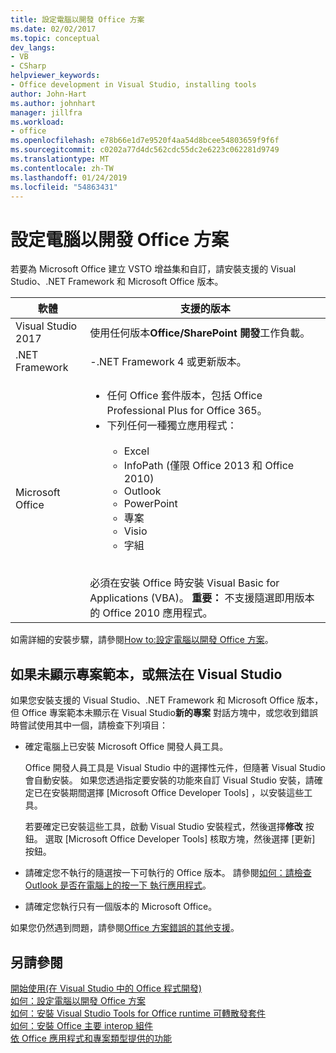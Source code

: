 ```yaml
---
title: 設定電腦以開發 Office 方案
ms.date: 02/02/2017
ms.topic: conceptual
dev_langs:
- VB
- CSharp
helpviewer_keywords:
- Office development in Visual Studio, installing tools
author: John-Hart
ms.author: johnhart
manager: jillfra
ms.workload:
- office
ms.openlocfilehash: e78b66e1d7e9520f4aa54d8bcee54803659f9f6f
ms.sourcegitcommit: c0202a77d4dc562cdc55dc2e6223c062281d9749
ms.translationtype: MT
ms.contentlocale: zh-TW
ms.lasthandoff: 01/24/2019
ms.locfileid: "54863431"
---
```

# <a name="configure-a-computer-to-develop-office-solutions"></a>設定電腦以開發 Office 方案

若要為 Microsoft Office 建立 VSTO 增益集和自訂，請安裝支援的 Visual Studio、.NET Framework 和 Microsoft Office 版本。

|軟體|支援的版本|
|--------------|------------------------|
|Visual Studio 2017| 使用任何版本**Office/SharePoint 開發**工作負載。|
|.NET Framework|-.NET Framework 4 或更新版本。|
|Microsoft Office|<ul><li>任何 Office 套件版本，包括 Office Professional Plus for Office 365。</li><li>下列任何一種獨立應用程式：<br /><br /> <ul><li>Excel</li><li>InfoPath (僅限 Office 2013 和 Office 2010)</li><li>Outlook</li><li>PowerPoint</li><li>專案</li><li>Visio</li><li>字組</li></ul></li></ul><br /> 必須在安裝 Office 時安裝 Visual Basic for Applications (VBA)。 **重要：** 不支援隨選即用版本的 Office 2010 應用程式。|

如需詳細的安裝步驟，請參閱[How to:設定電腦以開發 Office 方案](../vsto/how-to-configure-a-computer-to-develop-office-solutions.md)。

## <a name="if-project-templates-dont-appear-or-they-dont-work-in-visual-studio"></a>如果未顯示專案範本，或無法在 Visual Studio

如果您安裝支援的 Visual Studio、.NET Framework 和 Microsoft Office 版本，但 Office 專案範本未顯示在 Visual Studio**新的專案** 對話方塊中，或您收到錯誤時嘗試使用其中一個，請檢查下列項目：

- 確定電腦上已安裝 Microsoft Office 開發人員工具。

     Office 開發人員工具是 Visual Studio 中的選擇性元件，但隨著 Visual Studio 會自動安裝。 如果您透過指定要安裝的功能來自訂 Visual Studio 安裝，請確定已在安裝期間選擇 [Microsoft Office Developer Tools]  ，以安裝這些工具。

     若要確定已安裝這些工具，啟動 Visual Studio 安裝程式，然後選擇**修改** 按鈕。 選取 [Microsoft Office Developer Tools]  核取方塊，然後選擇 [更新]  按鈕。

- 請確定您不執行的隨選按一下可執行的 Office 版本。 請參閱[如何：請檢查 Outlook 是否在電腦上的按一下 執行應用程式](/previous-versions/office/developer/office-2010/ff864733(v=office.14))。

- 請確定您執行只有一個版本的 Microsoft Office。

如果您仍然遇到問題，請參閱[Office 方案錯誤的其他支援](../vsto/additional-support-for-errors-in-office-solutions.md)。

## <a name="see-also"></a>另請參閱

[開始使用&#40;在 Visual Studio 中的 Office 程式開發&#41;](../vsto/getting-started-office-development-in-visual-studio.md)  
[如何：設定電腦以開發 Office 方案](../vsto/how-to-configure-a-computer-to-develop-office-solutions.md)  
[如何：安裝 Visual Studio Tools for Office runtime 可轉散發套件](../vsto/how-to-install-the-visual-studio-tools-for-office-runtime-redistributable.md)  
[如何：安裝 Office 主要 interop 組件](../vsto/how-to-install-office-primary-interop-assemblies.md)  
[依 Office 應用程式和專案類型提供的功能](../vsto/features-available-by-office-application-and-project-type.md)
